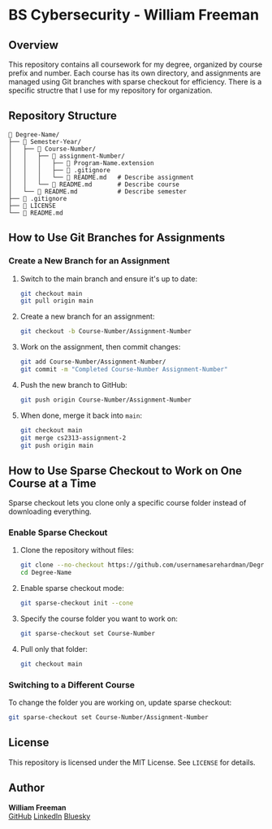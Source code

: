 # BS Cybersecurity - William Freeman

## Overview
This repository contains all coursework for my degree, organized by course prefix and number. Each course has its own directory, and assignments are managed using Git branches with sparse checkout for efficiency. There is a specific structre that I use for my repository for organization.

## Repository Structure
```
📁 Degree-Name/
├── 📁 Semester-Year/
│   ├── 📁 Course-Number/
│   │   ├── 📁 assignment-Number/
│   │   │   ├── 📄 Program-Name.extension
│   │   │   ├── 📄 .gitignore
│   │   │   └── 📄 README.md   # Describe assignment
│   │   └── 📄 README.md       # Describe course
│   └── 📄 README.md           # Describe semester
├── 📄 .gitignore
├── 📄 LICENSE
└── 📄 README.md
```

## How to Use Git Branches for Assignments
### **Create a New Branch for an Assignment**
1. Switch to the main branch and ensure it's up to date:
   ```sh
   git checkout main
   git pull origin main
   ```
2. Create a new branch for an assignment:
   ```sh
   git checkout -b Course-Number/Assignment-Number
   ```
3. Work on the assignment, then commit changes:
   ```sh
   git add Course-Number/Assignment-Number/
   git commit -m "Completed Course-Number Assignment-Number"
   ```
4. Push the new branch to GitHub:
   ```sh
   git push origin Course-Number/Assignment-Number
   ```
5. When done, merge it back into `main`:
   ```sh
   git checkout main
   git merge cs2313-assignment-2
   git push origin main
   ```

## How to Use Sparse Checkout to Work on One Course at a Time
Sparse checkout lets you clone only a specific course folder instead of downloading everything.

### **Enable Sparse Checkout**
1. Clone the repository without files:
   ```sh
   git clone --no-checkout https://github.com/usernamesarehardman/Degree-Name.git
   cd Degree-Name
   ```
2. Enable sparse checkout mode:
   ```sh
   git sparse-checkout init --cone
   ```
3. Specify the course folder you want to work on:
   ```sh
   git sparse-checkout set Course-Number
   ```
4. Pull only that folder:
   ```sh
   git checkout main
   ```

### **Switching to a Different Course**
To change the folder you are working on, update sparse checkout:
```sh
git sparse-checkout set Course-Number/Assignment-Number
```

## License
This repository is licensed under the MIT License. See `LICENSE` for details.

## Author
**William Freeman**  
[GitHub](https://github.com/usernamesarehardman)
[LinkedIn](https://www.linkedin.com/in/william-freeman-2605411b1/)
[Bluesky](https://bsky.app/profile/usernamesarehardyo.bsky.social)